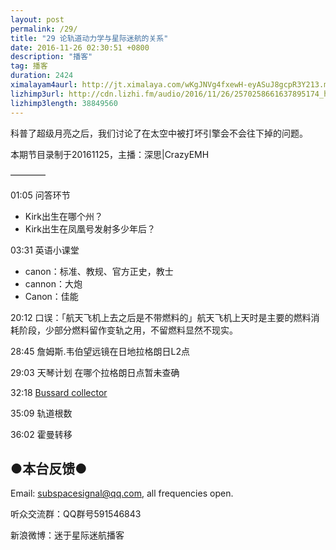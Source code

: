 ```yaml
---
layout: post
permalink: /29/
title: "29 论轨道动力学与星际迷航的关系"
date: 2016-11-26 02:30:51 +0800
description: "播客"
tag: 播客 
duration: 2424
ximalayam4aurl: http://jt.ximalaya.com/wKgJNVg4fxewH-eyASuJ8gcpR3Y213.m4a?channel=rss&album_id=3135361&track_id=25808891&uid=6418191&jt=http://audio.xmcdn.com/group24/M09/68/EB/wKgJNVg4fxewH-eyASuJ8gcpR3Y213.m4a
lizhimp3url: http://cdn.lizhi.fm/audio/2016/11/26/2570258661637895174_hd.mp3
lizhimp3length: 38849560
---   
```


科普了超级月亮之后，我们讨论了在太空中被打坏引擎会不会往下掉的问题。

本期节目录制于20161125，主播：深思\|CrazyEMH

————

01:05 问答环节

* Kirk出生在哪个州？
* Kirk出生在凤凰号发射多少年后？

03:31 英语小课堂

* canon：标准、教规、官方正史，教士
* cannon：大炮
* Canon：佳能

20:12 口误：「航天飞机上去之后是不带燃料的」航天飞机上天时是主要的燃料消耗阶段，少部分燃料留作变轨之用，不留燃料显然不现实。

28:45 詹姆斯.韦伯望远镜在日地拉格朗日L2点

29:03 天琴计划 在哪个拉格朗日点暂未查确

32:18 [Bussard collector](http://memory-alpha.wikia.com/wiki/Bussard_collector)

35:09 轨道根数

36:02 霍曼转移

## ●本台反馈●

Email: [subspacesignal@qq.com](mailto:subspacesignal@qq.com), all frequencies open.

听众交流群：QQ群号591546843

新浪微博：迷于星际迷航播客